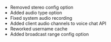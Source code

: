 - Removed stereo config option
- Added audio type option
- Fixed system audio recording
- Added client audio channels to voice chat API
- Reworked username cache
- Added broadcast range config option